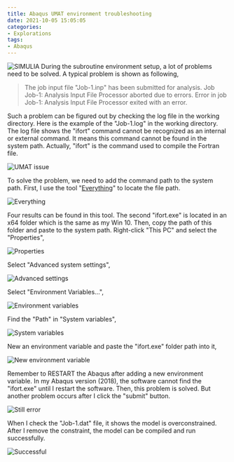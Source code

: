 ```yaml
---
title: Abaqus UMAT environment troubleshooting
date: 2021-10-05 15:05:05
categories:
- Explorations
tags:
- Abaqus
---
```


![SIMULIA](/uploads/images/0000/SIMULIA.jpg)
During the subroutine environment setup, a lot of problems need to be solved. A typical problem is shown as following,
> The job input file "Job-1.inp" has been submitted for analysis. Job Job-1: Analysis Input File Processor aborted due to errors. Error in job Job-1: Analysis Input File Processor exited with an error.

<!-- more -->

Such a problem can be figured out by checking the log file in the working directory. Here is the example of the "Job-1.log" in the working directory. The log file shows the "ifort" command cannot be recognized as an internal or external command. It means this command cannot be found in the system path. Actually, "ifort" is the command used to compile the Fortran file.

![UMAT issue](/uploads/images/2021/AbaqusUmatEnvironment1.png)

To solve the problem, we need to add the command path to the system path. First, I use the tool "[Everything](https://www.voidtools.com/)" to locate the file path.

![Everything](/uploads/images/2021/AbaqusUmatEnvironment2.png)

Four results can be found in this tool. The second "ifort.exe" is located in an x64 folder which is the same as my Win 10. Then, copy the path of this folder and paste to the system path. Right-click "This PC" and select the "Properties",

![Properties](/uploads/images/2021/AbaqusUmatEnvironment3.png)

Select "Advanced system settings",

![Advanced settings](/uploads/images/2021/AbaqusUmatEnvironment4.png)

Select "Environment Variables...",

![Environment variables](/uploads/images/2021/AbaqusUmatEnvironment5.png)

Find the "Path" in "System variables",

![System variables](/uploads/images/2021/AbaqusUmatEnvironment6.png)

New an environment variable and paste the "ifort.exe" folder path into it,

![New environment variable](/uploads/images/2021/AbaqusUmatEnvironment7.png)

Remember to RESTART the Abaqus after adding a new environment variable. In my Abaqus version (2018), the software cannot find the "ifort.exe" until I restart the software. Then, this problem is solved. But another problem occurs after I click the "submit" button.

![Still error](/uploads/images/2021/AbaqusUmatEnvironment8.png)

When I check the "Job-1.dat" file, it shows the model is overconstrained. After I remove the constraint, the model can be compiled and run successfully.

![Successful](/uploads/images/2021/AbaqusUmatEnvironment9.png)
